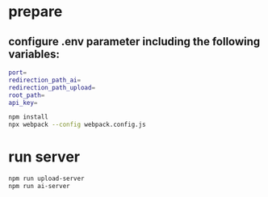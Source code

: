 # prepare 

## configure .env parameter including the following variables:
```bash
port=
redirection_path_ai=
redirection_path_upload=
root_path=
api_key=
```

```bash
npm install
npx webpack --config webpack.config.js
```

# run server
```bash
npm run upload-server
npm run ai-server
```
